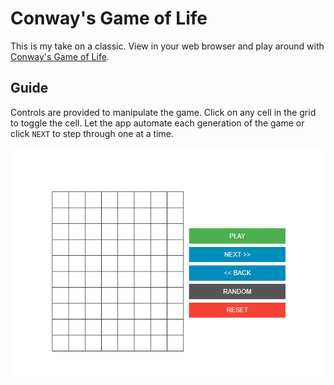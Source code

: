 # Conway's Game of Life

This is my take on a classic. View in your web browser and play around with [Conway's Game of Life][wiki-cgol].

## Guide

Controls are provided to manipulate the game. Click on any cell in the grid to toggle the cell. Let the app automate each generation of the game or click `NEXT` to step through one at a time.

![Animated game demo](./assets/game-animation.gif)

[wiki-cgol]: https://en.wikipedia.org/wiki/Conway%27s_Game_of_Life
